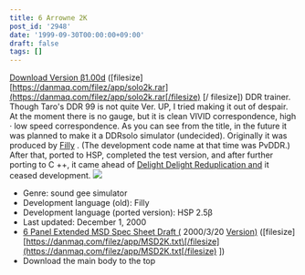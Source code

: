 ```yaml
---
title: 6 Arrowne 2K
post_id: '2948'
date: '1999-09-30T00:00:00+09:00'
draft: false
tags: []
---
```


[Download Version β1.00d](/filez/app/solo2k.rar) (\[filesize\] [https://danmaq.com/filez/app/solo2k.rar](https://danmaq.com/filez/app/solo2k.rar[/filesize) \[/ filesize\]) DDR trainer. Though Taro's DDR 99 is not quite Ver. UP, I tried making it out of despair. At the moment there is no gauge, but it is clean VIVID correspondence, high · low speed correspondence. As you can see from the title, in the future it was planned to make it a DDRsolo simulator (undecided). Originally it was produced by [Filly](http://www.vector.co.jp/soft/win95/art/se060127.html) . (The development code name at that time was PvDDR.) After that, ported to HSP, completed the test version, and after further porting to C ++, it came ahead of [Delight Delight Reduplication and](http://homepage1.nifty.com/nickle/) it ceased development. ![](https://danmaq.com/wp-content/uploads/2013/11/solopic1.png)

*   Genre: sound gee simulator
*   Development language (old): Filly
*   Development language (ported version): HSP 2.5β
*   Last updated: December 1, 2000
*   [6 Panel Extended MSD Spec Sheet Draft (](/filez/app/MSD2K.txt) 2000/3/20 [Version)](/filez/app/MSD2K.txt) (\[filesize\] [https://danmaq.com/filez/app/MSD2K.txt\[/filesize](https://danmaq.com/filez/app/MSD2K.txt[/filesize) \])
*   Download the main body to the top